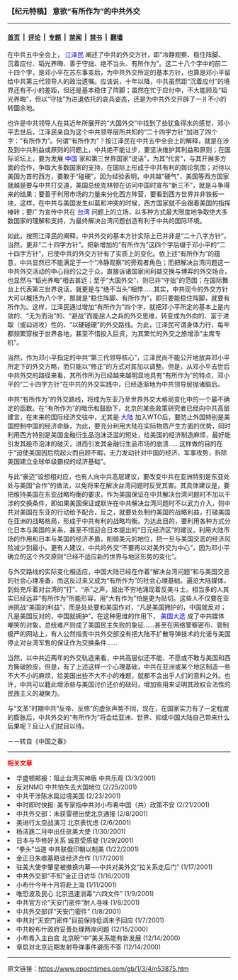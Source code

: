 ### 【纪元特稿】 意欲“有所作为”的中共外交

---

#### [首页](../../../..?n53875) &nbsp;|&nbsp; [评论](../../../../../epoch-comment?n53875) &nbsp;|&nbsp; [专题](../../../../../epoch-special?n53875) &nbsp;|&nbsp; [禁闻](../../../../../epoch-news?n53875) &nbsp;|&nbsp; [禁书](../../../../../books?n53875) &nbsp;|&nbsp; [翻墙](https://github.com/gfw-breaker/nogfw/blob/master/README.md?n53875)


<div class="post_content" id="artbody" itemprop="articleBody">
 <!-- article content begin -->
 <p>
  在中共五中全会上，
  <ok href="http://www1.epochtimes.com/news/epochnews/news/Focus.asp?Focus_ID=801">
   <font color="blue">
    江泽民
   </font>
  </ok>
  阐述了中共的外交方针，即“冷静观察、稳住阵脚、沉着应付、韬光养晦、善于守拙、绝不当头、有所作为”。这二十八个字中的前二十四个字，是邓小平在苏东事变后，为中共外交所定的基本方针，也算是邓小平留给中共第三代领导人的政治遗嘱。应该说，十年以降，中共虽然距“沉着应付”的境界还有不小的差距，但还是基本稳住了阵脚；虽然在忙于应付中，不大能顾及“韬光养晦”，但以“守拙”为进退依托的哀兵姿态，还是为中共外交开辟了一爿不小的转圜余地。
 </p>
 <p>
  也许是中共领导人在其近年所展开的“大国外交”中找到了些犹鱼得水的感觉，邓小平去世后，江泽民亲自为这个中共领导层所共知的“二十四字方针”加进了四个字：“有所作为”。何谓“有所作为”？按江泽民在中共五中全会上的解释，就是在涉及到中共利益或原则的问题上，中共绝不能让步，要坚决维护其利益和原则；在国际论坛上，要为发展
  <ok href="http://www3.epochtimes.com/news/epochnews/main/2.html">
   <font color="blue">
    中国
   </font>
  </ok>
  家和第三世界国家“说话”，为其“代言”，与其开展多方面的合作，争取大多数国家的支持，在国际上形成于中共有利的舆论氛围；对待以美国为首的西方，要敢于“碰硬”，因为经验表明，中共越“硬气”，美国等西方国家就越是要与中共打交道，美国总统克林顿在访问中国时宣布“新三不”，就是斗争得来的结果；要善于利用市场的力量来分化西方阵营，要看到西方世界并非铁板一块，这样，在中共与美国发生纠葛和冲突的时候，西方国家就不会跟着美国的指挥棒转；要广为宣传中共在
  <ok href="http://www3.epochtimes.com/news/epochnews/main/3.html">
   <font color="blue">
    台湾
   </font>
  </ok>
  问题上的立场，以多种方式最大限度地争取绝大多数国家的理解和支持，为最终解决台湾问题创造有利于中共的国际环境。
 </p>
 <p>
  如此，按照江泽民的阐释，中共外交的基本方针实际上已并非是“二十八字方针”，当然，更非“二十四字方针”。把新增加的“有所作为”这四个字后缀于邓小平的“二十四字方针”，已使中共的外交方针有了实质上的变化。依上述“有所作为”的蕴意，中共显然已不能满足于一个“冷静观察”的旁观者角色；而把解决台湾问题这一中共外交活动的中心目的公之于众，直接诉诸国家间利益交换与博弈的外交场合，也显然与“韬光养晦”相去甚远；至于“大国外交”，则已非“守拙”的范围；在国际舞台上代表第三世界说话，就更是与“绝不当头”相悖……其实，中共现今的外交方针大可以概括为八个字，那就是“稳住阵脚、有所作为”，即只要能稳住阵脚，就要有所作为。这样，江泽民通过增加“有所作为”四个字，就把邓小平所定的基本上是内敛的、“无为而治”的、“避战”而能屈人之兵的外交思维，转变成为外向的、富于进取（或曰进攻）性的、“以硬碰硬”的外交路线。为此，江泽民可谓身体力行，每年都频繁穿梭于世界各地，甚至不惜投入巨资，为其繁忙的外交之旅增添“主席专机”。
 </p>
 <p>
  当然，作为邓小平指定的中共“第三代领导核心”，江泽民尚不能公开地放弃邓小平所定下的外交方略，而只能以“修正”的方式对其加以调整。但是，从邓小平去世后中共外交的路径来看，其所作所为已经越来越明显地具有“有所作为”的特点，邓小平的“二十四字方针”在中共的外交实践中，已经逐渐地为中共领导层抛诸脑后。
 </p>
 <p>
  中共“有所作为”的外交路线，将成为东亚乃至世界外交大格局变化中的一个最不确定的函数。在“有所作为”的暗示和鼓励下，北京的某些政策研究者已经向中共高层建言，在未来的国际经济交往中，尤其是
  <ok href="http://www3.epochtimes.com/news/epochnews/main/2.html">
   <font color="blue">
    大陆
   </font>
  </ok>
  加入WTO后，要防止外国特别是美国控制中国的经济命脉，为此，要充分利用大陆在实际物质产生方面的优势，同时利用西方特别是美国金融衍生品泡沫泛滥的短处，给美国的经济制造麻烦，最好能引发其股市泡沫的破灭，进而引发其金融衍生品市场的崩溃……这样做的目的在于“迫使美国因后院起火而自顾不暇，无力发动针对中国的经济、军事攻势，拆除美国建立全球单级霸权的经济基础”。
 </p>
 <p>
  与此“豪迈”设想相对应，也有人向中共高层建议，要改变中共在亚洲特别是东亚处处与美国“合作”的做法，以免将来在解决台湾问题时反受其害。其具体建议是，要把维持美国在东亚战略均衡的要求，作为美国保证在中共解决台湾问题时不加以干涉的交换条件，即如果美国保证或默许在中共解决台湾问题时不以武力介入，则中共对美国在东亚的行动给予配合，反之，就要处处制约美国的战略利益，打破美国在亚洲的战略格局，形成于中共有利的战略均衡。为达此目的，要利用各种方式分化日本与美国的关系，甚至不惜迎合日本提出的“日元经济区”的建议，利用大陆市场的作用和日本与美国的经济矛盾，削弱美元的地位，把一旦与美国交恶的经济风险减少到最小。更有人建议，中共的外交“不要再以对美外交为中心”，因为邓小平确立的这个外交原则“已经不适应新的世界与地区形势的变化”。
 </p>
 <p>
  与外交路线的实际变化相适应，中国大陆已经在作着“解决台湾问题”和与美国交恶的社会心理准备，而这反过来又成为“有所作为”的社会心理基础。遍览大陆媒体，到处充斥着对台湾的“打”、“杀”之声，层出不穷地涌现着反美斗士。相当多的人其实已经远非“有所作为”所能形容，用“大有作为”怕是更为贴切。这些人不仅要在亚洲挑战“美国的利益”，而是处处要和美国作对，“凡是美国拥护的，中国就反对；凡是美国反对的，中国就拥护”。在这种思维的作用下，
  <ok href="https://www.epochtimes.com/news/epochnews/usvote/">
   <font color="blue">
    美国大选
   </font>
  </ok>
  成了中共媒体嘲笑的对象，总统难产则成了美国民主失败的象征……甚至在网络警察密布、管制极严的网站上，有人公然指责中共外交部没有把大陆不扩散导弹技术的允诺与美国停止对台湾军售的保证作为交换条件……
 </p>
 <p>
  当然，以中共近两年的外交轨迹来看，中共高层似还不能、不愿或不敢与美国和西方撕破脸皮。但是，有了上述这样一个心理基础，中共在亚洲或某个地区制造一些不大不小的麻烦，给美国出些不大不小的难题，就都不会出乎人们的意料之外。也许，中共可以籍此增添些与美国讨价还价的砝码，增加些用来证明其政权合法性的民族主义的凝聚力。
 </p>
 <p>
  与“文革”时期中共“反帝、反修”的虚张声势不同，现在，在国家实力有了一定程度的膨胀后，中共外交的“有所作为”将会给亚洲、世界、抑或中国大陆自己带来什么后果呢？且让人们拭目以待。
 </p>
 <p>
  －－转自《中国之春》
 </p>
 <hr/>
 <p>
  <b>
   <font color="red">
    相关文章
   </font>
  </b>
  <br/>
 </p>
 <li>
  <ok href="http://epochtimes.com/news/epochnews/newscontent.asp?ID=53706" target="_blank">
   华盛顿邮报：阻止台湾买神盾 中共乐观
  </ok>
  (3/3/2001)
  <li>
   <ok href="http://epochtimes.com/news/epochnews/newscontent.asp?ID=51215" target="_blank">
    反对NMD 中共怕失去大国地位
   </ok>
   (2/25/2001)
   <li>
    <ok href="http://epochtimes.com/news/epochnews/newscontent.asp?ID=50375" target="_blank">
     中共干涉陈水扁过境美国
    </ok>
    (2/23/2001)
    <li>
     <ok href="http://epochtimes.com/news/epochnews/newscontent.asp?ID=49557" target="_blank">
      中时即时快报: 美专家指中共对小布希中国（共）政策不安
     </ok>
     (2/21/2001)
     <li>
      <ok href="http://epochtimes.com/news/epochnews/newscontent.asp?ID=45084" target="_blank">
       中共外交部：未获雷德出使北京通报
      </ok>
      (2/8/2001)
      <li>
       <ok href="http://epochtimes.com/news/epochnews/newscontent.asp?ID=44184" target="_blank">
        美进行太空战演习 北京表忧虑
       </ok>
       (2/6/2001)
       <li>
        <ok href="http://epochtimes.com/news/epochnews/newscontent.asp?ID=41309" target="_blank">
         杨洁篪二月中出任驻美大使
        </ok>
        (1/30/2001)
        <li>
         <ok href="http://epochtimes.com/news/epochnews/newscontent.asp?ID=40454" target="_blank">
          日本与华修好关系 诚意受质疑
         </ok>
         (1/29/2001)
         <li>
          <ok href="http://epochtimes.com/news/epochnews/newscontent.asp?ID=38294" target="_blank">
           “拳头”当道 中共联俄印朝以制美
          </ok>
          (1/22/2001)
          <li>
           <ok href="http://epochtimes.com/news/epochnews/newscontent.asp?ID=36020" target="_blank">
            金正日朱噷基晤谈经济合作
           </ok>
           (1/17/2001)
           <li>
            <ok href="http://epochtimes.com/news/epochnews/newscontent.asp?ID=35853" target="_blank">
             驻美大使李肇星被撤换内幕──中共对美外交“拉关系走后门”
            </ok>
            (1/17/2001)
            <li>
             <ok href="http://epochtimes.com/news/epochnews/newscontent.asp?ID=35558" target="_blank">
              中共外交部“不知”金正日访华
             </ok>
             (1/16/2001)
             <li>
              <ok href="http://epochtimes.com/news/epochnews/newscontent.asp?ID=32720" target="_blank">
               小布什今年十月将赴上海
              </ok>
              (1/11/2001)
              <li>
               <ok href="http://epochtimes.com/news/epochnews/newscontent.asp?ID=32015" target="_blank">
                唯恐波及民心 北京迅速消毒“六四文件”
               </ok>
               (1/9/2001)
               <li>
                <ok href="http://epochtimes.com/news/epochnews/newscontent.asp?ID=31618" target="_blank">
                 中共官方论“天安门密件”耐人寻味
                </ok>
                (1/8/2001)
                <li>
                 <ok href="http://epochtimes.com/news/epochnews/newscontent.asp?ID=31373" target="_blank">
                  中共外交部评“天安门密件”
                 </ok>
                 (1/8/2001)
                 <li>
                  <ok href="http://epochtimes.com/news/epochnews/newscontent.asp?ID=31108" target="_blank">
                   中共对“天安门密件”目前保持低调未予回应
                  </ok>
                  (1/7/2001)
                  <li>
                   <ok href="http://epochtimes.com/news/epochnews/newscontent.asp?ID=24838" target="_blank">
                    中共盼布什政府妥善处理两岸问题
                   </ok>
                   (12/15/2000)
                   <li>
                    <ok href="http://epochtimes.com/news/epochnews/newscontent.asp?ID=24657" target="_blank">
                     小布希入主白宫 北京盼“中”美关系能有新发展
                    </ok>
                    (12/14/2000)
                    <li>
                     <ok href="http://epochtimes.com/news/epochnews/newscontent.asp?ID=24572" target="_blank">
                      章启对北京近期发射导弹事件避而不答
                     </ok>
                     (12/14/2000)
                     <br/>
                     <!-- article content end -->
                     <div id="below_article_ad">
                     </div>
                    </li>
                   </li>
                  </li>
                 </li>
                </li>
               </li>
              </li>
             </li>
            </li>
           </li>
          </li>
         </li>
        </li>
       </li>
      </li>
     </li>
    </li>
   </li>
  </li>
 </li>
</div>


---

原文链接：https://www.epochtimes.com/gb/1/3/4/n53875.htm